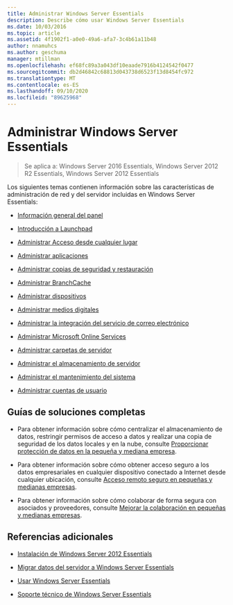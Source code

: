 ```yaml
---
title: Administrar Windows Server Essentials
description: Describe cómo usar Windows Server Essentials
ms.date: 10/03/2016
ms.topic: article
ms.assetid: 4f1902f1-a0e0-49a6-afa7-3c4b61a11b48
author: nnamuhcs
ms.author: geschuma
manager: mtillman
ms.openlocfilehash: ef68fc89a3a043df10eaade7916b4124542f0477
ms.sourcegitcommit: db2d46842c68813d043738d6523f13d8454fc972
ms.translationtype: MT
ms.contentlocale: es-ES
ms.lasthandoff: 09/10/2020
ms.locfileid: "89625968"
---
```

# <a name="manage-windows-server-essentials"></a>Administrar Windows Server Essentials

>Se aplica a: Windows Server 2016 Essentials, Windows Server 2012 R2 Essentials, Windows Server 2012 Essentials

Los siguientes temas contienen información sobre las características de administración de red y del servidor incluidas en Windows Server Essentials:

-   [Información general del panel](Overview-of-the-Dashboard-in-Windows-Server-Essentials.md)

-   [Introducción a Launchpad](Overview-of-the-Launchpad-in-Windows-Server-Essentials.md)

-   [Administrar Acceso desde cualquier lugar](Manage-Anywhere-Access-in-Windows-Server-Essentials.md)

-   [Administrar aplicaciones](Manage-Applications-in-Windows-Server-Essentials.md)

-   [Administrar copias de seguridad y restauración](Manage-Backup-and-Restore-in-Windows-Server-Essentials.md)

-   [Administrar BranchCache](Manage-BranchCache-in-Windows-Server-Essentials.md)

-   [Administrar dispositivos](Manage-Devices-in-Windows-Server-Essentials.md)

-   [Administrar medios digitales](Manage-Digital-Media-in-Windows-Server-Essentials.md)

-   [Administrar la integración del servicio de correo electrónico](Manage-Email-Service-Integration-in-Windows-Server-Essentials.md)

-   [Administrar Microsoft Online Services](Manage-Microsoft-Online-Services-in-Windows-Server-Essentials.md)

-   [Administrar carpetas de servidor](Manage-Server-Folders-in-Windows-Server-Essentials.md)

-   [Administrar el almacenamiento de servidor](Manage-Server-Storage-in-Windows-Server-Essentials.md)

-   [Administrar el mantenimiento del sistema](Manage-System-Health-in-Windows-Server-Essentials.md)

-   [Administrar cuentas de usuario](Manage-User-Accounts-in-Windows-Server-Essentials.md)

## <a name="end-to-end-solution-guides"></a>Guías de soluciones completas

-    Para obtener información sobre cómo centralizar el almacenamiento de datos, restringir permisos de acceso a datos y realizar una copia de seguridad de los datos locales y en la nube, consulte [Proporcionar protección de datos en la pequeña y mediana empresa](/previous-versions/orphan-topics/ws.11/dn582043(v=ws.11)).

-    Para obtener información sobre cómo obtener acceso seguro a los datos empresariales en cualquier dispositivo conectado a Internet desde cualquier ubicación, consulte [Acceso remoto seguro en pequeñas y medianas empresas](/previous-versions/windows/it-pro/solutions-guidance/dn629457(v=ws.11)).

-    Para obtener información sobre cómo colaborar de forma segura con asociados y proveedores, consulte [Mejorar la colaboración en pequeñas y medianas empresas](/previous-versions/windows/it-pro/solutions-guidance/dn747893(v=ws.11)).

## <a name="additional-references"></a>Referencias adicionales

-   [Instalación de Windows Server 2012 Essentials](../install/Install-Windows-Server-Essentials.md)

-   [Migrar datos del servidor a Windows Server Essentials](../migrate/Migrate-Server-Data-to-Windows-Server-Essentials.md)

-   [Usar Windows Server Essentials](../use/Use-Windows-Server-Essentials.md)

-   [Soporte técnico de Windows Server Essentials](../support/Support-Windows-Server-Essentials.md)